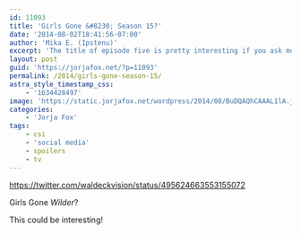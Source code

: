 ```yaml
---
id: 11093
title: 'Girls Gone &#8230; Season 15?'
date: '2014-08-02T18:41:56-07:00'
author: 'Mika E. (Ipstenu)'
excerpt: 'The title of episode five is pretty interesting if you ask me!'
layout: post
guid: 'https://jorjafox.net/?p=11093'
permalink: /2014/girls-gone-season-15/
astra_style_timestamp_css:
    - '1634428497'
image: 'https://static.jorjafox.net/wordpress/2014/08/BuDQAQhCAAAL1lA.jpg'
categories:
    - 'Jorja Fox'
tags:
    - csi
    - 'social media'
    - spoilers
    - tv
---
```


https://twitter.com/waldeckvision/status/495624663553155072

Girls Gone _Wilder_?

This could be interesting!
